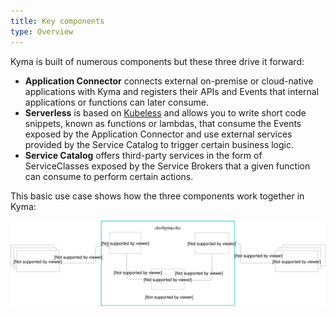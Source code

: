 ```yaml
---
title: Key components
type: Overview
---
```


Kyma is built of numerous components but these three drive it forward:

  - **Application Connector** connects external on-premise or cloud-native applications with Kyma and registers their APIs and Events that internal applications or functions can later consume.
  - **Serverless** is based on [Kubeless](https://kubeless.io/) and allows you to write short code snippets, known as functions or lambdas, that consume the Events exposed by the Application Connector and use external services provided by the Service Catalog to trigger certain business logic.
  - **Service Catalog** offers third-party services in the form of ServiceClasses exposed by the Service Brokers that a given function can consume to perform certain actions.

This basic use case shows how the three components work together in Kyma:

![key-components](./assets/ac-s-sc.svg)
